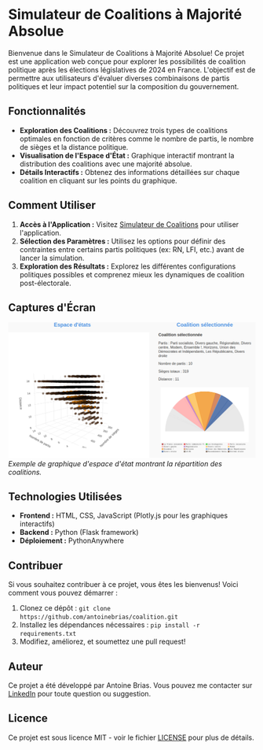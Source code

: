 # Simulateur de Coalitions à Majorité Absolue

Bienvenue dans le Simulateur de Coalitions à Majorité Absolue! Ce projet est une application web conçue pour explorer les possibilités de coalition politique après les élections législatives de 2024 en France. L'objectif est de permettre aux utilisateurs d'évaluer diverses combinaisons de partis politiques et leur impact potentiel sur la composition du gouvernement.

## Fonctionnalités

- **Exploration des Coalitions :** Découvrez trois types de coalitions optimales en fonction de critères comme le nombre de partis, le nombre de sièges et la distance politique.
- **Visualisation de l'Espace d'État :** Graphique interactif montrant la distribution des coalitions avec une majorité absolue.
- **Détails Interactifs :** Obtenez des informations détaillées sur chaque coalition en cliquant sur les points du graphique.

## Comment Utiliser

1. **Accès à l'Application :** Visitez [Simulateur de Coalitions](https://briaslab.pythonanywhere.com/) pour utiliser l'application.
2. **Sélection des Paramètres :** Utilisez les options pour définir des contraintes entre certains partis politiques (ex: RN, LFI, etc.) avant de lancer la simulation.
3. **Exploration des Résultats :** Explorez les différentes configurations politiques possibles et comprenez mieux les dynamiques de coalition post-électorale.

## Captures d'Écran

![Capture d'écran 1](screenshots/screenshot1.png)
*Exemple de graphique d'espace d'état montrant la répartition des coalitions.*

## Technologies Utilisées

- **Frontend :** HTML, CSS, JavaScript (Plotly.js pour les graphiques interactifs)
- **Backend :** Python (Flask framework)
- **Déploiement :** PythonAnywhere

## Contribuer

Si vous souhaitez contribuer à ce projet, vous êtes les bienvenus! Voici comment vous pouvez démarrer :

1. Clonez ce dépôt : `git clone https://github.com/antoinebrias/coalition.git`
2. Installez les dépendances nécessaires : `pip install -r requirements.txt`
3. Modifiez, améliorez, et soumettez une pull request!

## Auteur

Ce projet a été développé par Antoine Brias. Vous pouvez me contacter sur [LinkedIn](https://www.linkedin.com/in/antoine-brias-2b64841a9/) pour toute question ou suggestion.

## Licence

Ce projet est sous licence MIT - voir le fichier [LICENSE](LICENSE) pour plus de détails.
